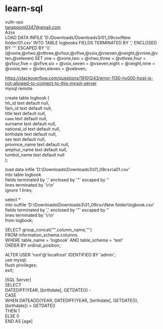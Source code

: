 # learn-sql
vultr-vps  
tanapoom0347@gmail.com  
Azsx  
LOAD DATA INFILE 'D:/Downloads/Downloads3/01_09csv/New folder/01.csv' INTO TABLE logbooks FIELDS TERMINATED BY ',' ENCLOSED BY '"' ESCAPED BY '\\\\' (@vone,@vtwo,@vthree,@vfour,@vfive,@vsix,@vseven,@veight,@vnine,@vten,@veleven) SET one = @vone,two = @vtwo,three = @vthree,four = @vfour,five = @vfive,six = @vsix,seven = @vseven,eight = @veight,nine = @vnine,ten = @vten,eleven = @veleven;  
  
  
https://stackoverflow.com/questions/19101243/error-1130-hy000-host-is-not-allowed-to-connect-to-this-mysql-server  
  mysql remote  
  
create table logbook (  
    hh_id text default null,  
    fam_id text default null,  
    title text default null,  
    `name` text default null,  
    surname text default null,  
    national_id text default null,  
    birthdate text default null,  
    sex text default null,  
    province_name text default null,  
    amphur_name text default null,  
    tumbol_name text default null  
);  
  
load data infile 'D:\\Downloads\\Downloads3\\01_09csv\\a01.csv'   
into table logbook   
fields terminated by ',' enclosed by '"' escaped by ''   
lines terminated by '\r\n'   
ignore 1 lines;  
  
select *   
into outfile 'D:\\Downloads\\Downloads3\\01_09csv\\New folder\\logbook.csv'   
fields terminated by ',' enclosed by '"' escaped by ''   
lines terminated by '\r\n'   
from logbook;  

SELECT group_concat('"',column_name,'"')  
FROM information_schema.columns  
WHERE table_name = 'logbook' AND table_schema = 'test'  
ORDER BY ordinal_position;  
  
ALTER USER 'root'@'localhost' IDENTIFIED BY 'admin';  
use mysql;  
flush privileges;  
exit;  
  
\[SQL Server\]  
SELECT   
    DATEDIFF(YEAR, [birthdate], GETDATE()) -  
    CASE   
        WHEN DATEADD(YEAR, DATEDIFF(YEAR, [birthdate], GETDATE()), [birthdate]) > GETDATE()   
        THEN 1   
        ELSE 0   
    END AS [age]  
